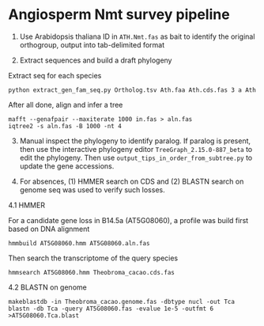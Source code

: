 # Angiosperm Nmt survey pipeline

1. Use Arabidopsis thaliana ID in `ATH.Nmt.fas` as bait to identify the original orthogroup, output into tab-delimited format

2. Extract sequences and build a draft phylogeny

Extract seq for each species
```
python extract_gen_fam_seq.py Ortholog.tsv Ath.faa Ath.cds.fas 3 a Ath
```
After all done, align and infer a tree
```
mafft --genafpair --maxiterate 1000 in.fas > aln.fas
iqtree2 -s aln.fas -B 1000 -nt 4
```
3. Manual inspect the phylogeny to identify paralog. If paralog is present, then use the interactive phylogeny editor `TreeGraph_2.15.0-887_beta` to edit the phylogeny. Then use `output_tips_in_order_from_subtree.py` to update the gene accessions.

4. For absences, (1) HMMER search on CDS and (2) BLASTN search on genome seq was used to verify such losses.

4.1 HMMER

For a candidate gene loss in B14.5a (AT5G08060), a profile was build first based on DNA alignment
```
hmmbuild AT5G08060.hmm AT5G08060.aln.fas
```
Then search the transcriptome of the query species
```
hmmsearch AT5G08060.hmm Theobroma_cacao.cds.fas
```

4.2 BLASTN on genome
```
makeblastdb -in Theobroma_cacao.genome.fas -dbtype nucl -out Tca
blastn -db Tca -query AT5G08060.fas -evalue 1e-5 -outfmt 6 >AT5G08060.Tca.blast
```